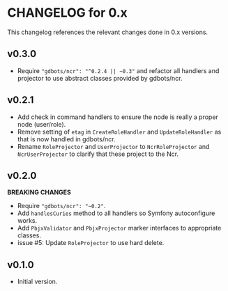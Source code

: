 # CHANGELOG for 0.x
This changelog references the relevant changes done in 0.x versions.


## v0.3.0
* Require `"gdbots/ncr": "^0.2.4 || ~0.3"` and refactor all handlers and projector to use abstract classes provided by gdbots/ncr.


## v0.2.1
* Add check in command handlers to ensure the node is really a proper node (user/role).
* Remove setting of `etag` in `CreateRoleHandler` and `UpdateRoleHandler` as that is now handled in gdbots/ncr.
* Rename `RoleProjector` and `UserProjector` to `NcrRoleProjector` and `NcrUserProjector` to clarify that these project to the Ncr. 


## v0.2.0
__BREAKING CHANGES__

* Require `"gdbots/ncr": "~0.2"`.
* Add `handlesCuries` method to all handlers so Symfony autoconfigure works.
* Add `PbjxValidator` and `PbjxProjector` marker interfaces to appropriate classes.
* issue #5: Update `RoleProjector` to use hard delete.


## v0.1.0
* Initial version.
